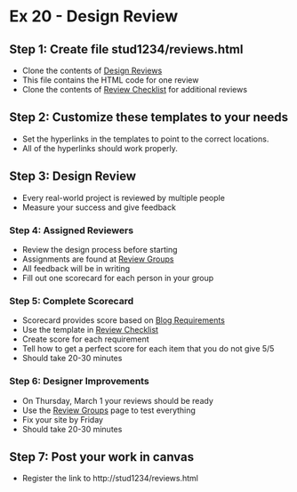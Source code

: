 # Ex 20 - Design Review

## Step 1: Create file stud1234/reviews.html
* Clone the contents of [Design Reviews](/BACS_200/templates/review.html)
* This file contains the HTML code for one review
* Clone the contents of [Review Checklist](/BACS_200/templates/review_checklist.html) 
for additional reviews

## Step 2: Customize these templates to your needs
* Set the hyperlinks in the templates to point to the correct locations.
* All of the hyperlinks should work properly.

## Step 3: Design Review
* Every real-world project is reviewed by multiple people
* Measure your success and give feedback

### Step 4: Assigned Reviewers
* Review the design process before starting
* Assignments are found at [Review Groups](/BACS_200/student_reviews.html)
* All feedback will be in writing
* Fill out one scorecard for each person in your group

### Step 5: Complete Scorecard
* Scorecard provides score based on [Blog Requirements](/BACS_200/blog_requirements.html)
* Use the template in [Review Checklist](/BACS_200/templates/review_checklist.html)
* Create score for each requirement
* Tell how to get a perfect score for each item that you do not give 5/5
* Should take 20-30 minutes

### Step 6: Designer Improvements
* On Thursday, March 1 your reviews should be ready
* Use the [Review Groups](/BACS_200/student_reviews.html) page to test everything
* Fix your site by Friday
* Should take 20-30 minutes

## Step 7: Post your work in canvas
* Register the link to http://stud1234/reviews.html
